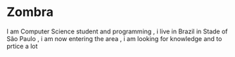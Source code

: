 # Zombra
I am  Computer Science student and programming , i live in Brazil in Stade of São Paulo , i am now entering the area , i am looking for knowledge and to prtice a lot
